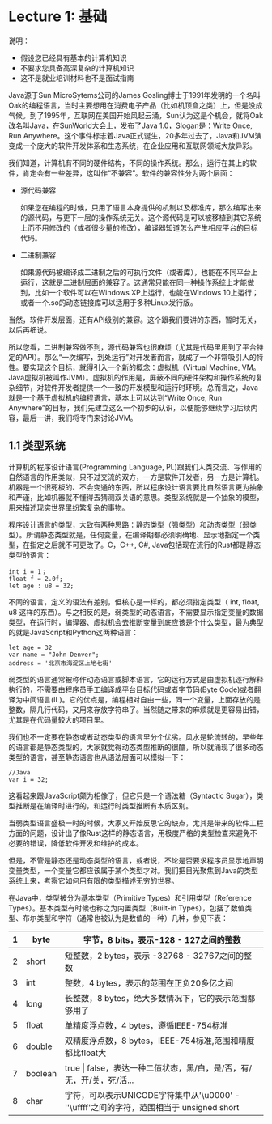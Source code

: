 # Lecture 1: 基础

说明：

- 假设您已经具有基本的计算机知识
- 不要求您具备高深复杂的计算机知识
- 这不是就业培训材料也不是面试指南



Java源于Sun MicroSytems公司的James Gosling博士于1991年发明的一个名叫Oak的编程语言，当时主要想用在消费电子产品（比如机顶盒之类）上，但是没成气候。到了1995年，互联网在美国开始风起云涌，Sun认为这是个机会，就将Oak改名叫Java，在SunWorld大会上，发布了Java 1.0，Slogan是：Write Once, Run Anywhere。这个事件标志着Java正式诞生，20多年过去了，Java和JVM演变成一个庞大的软件开发体系和生态系统，在企业应用和互联网领域大放异彩。

我们知道，计算机有不同的硬件结构，不同的操作系统。那么，运行在其上的软件，肯定会有一些差异，这叫作“不兼容”。软件的兼容性分为两个层面：

- 源代码兼容

  如果您在编程的时候，只用了语言本身提供的机制以及标准库，那么编写出来的源代码，与更下一层的操作系统无关。这个源代码是可以被移植到其它系统上而不用修改的（或者很少量的修改），编译器知道怎么产生相应平台的目标代码。

- 二进制兼容

  如果源代码被编译成二进制之后的可执行文件（或者库），也能在不同平台上运行，这就是二进制层面的兼容了。这通常只能在同一种操作系统上才能做到，比如一个软件可以在Windows XP上运行，也能在Windows 10上运行；或者一个.so的动态链接库可以适用于多种Linux发行版。

当然，软件开发层面，还有API级别的兼容。这个跟我们要讲的东西，暂时无关，以后再细说。

所以您看，二进制兼容做不到，源代码兼容也很麻烦（尤其是代码里用到了平台特定的API）。那么“一次编写，到处运行”对开发者而言，就成了一个非常吸引人的特性。要实现这个目标，就得引入一个新的概念：虚拟机（Virtual Machine, VM。Java虚拟机被叫作JVM）。虚拟机的作用是，屏蔽不同的硬件架构和操作系统的复杂细节，对软件开发者提供一个一致的开发模型和运行时环境。总而言之，Java就是一个基于虚拟机的编程语言，基本上可以达到“Write Once, Run Anywhere”的目标，我们先建立这么一个初步的认识，以便能够继续学习后续内容，最后一讲，我们将专门来讨论JVM。

## 1.1 类型系统

计算机的程序设计语言(Programming Language, PL)跟我们人类交流、写作用的自然语言的作用类似，只不过交流的双方，一方是软件开发者，另一方是计算机。机器是一个很死板的、不会变通的东西，所以程序设计语言要比自然语言更为抽象和严谨，比如机器就不懂得去猜测双关语的意思。类型系统就是一个抽象的模型，用来描述现实世界里纷繁复杂的事物。

程序设计语言的类型，大致有两种思路：静态类型（强类型）和动态类型（弱类型）。所谓静态类型就是，任何变量，在编译期都必须明确地、显示地指定一个类型，在指定之后就不可更改了。C，C++, C#, Java包括现在流行的Rust都是静态类型的语言：

```
int i = 1；
float f = 2.0f;
let age : u8 = 32;
```

不同的语言，定义的语法有差别，但核心是一样的，都必须指定类型（ int, float, u8 这样的东西）。与之相反的是，弱类型的动态语言，不需要显示指定变量的数据类型，在运行时，编译器、虚拟机会去推断变量到底应该是个什么类型，最为典型的就是JavaScript和Python这两种语言：

```
let age = 32
var name = "John Denver";
address = '北京市海淀区上地七街'
```

弱类型的语言通常被称作动态语言或脚本语言，它的运行方式是由虚拟机逐行解释执行的，不需要由程序员手工编译成平台目标代码或者字节码(Byte Code)或者翻译为中间语言(IL)。它的优点是，编程相对自由一些，同一个变量，上面存放的是整数，隔几行代码，又用来存放字符串了。当然随之带来的麻烦就是更容易出错，尤其是在代码量较大的项目里。

我们也不一定要在静态或者动态类型的语言里分个优劣。风水是轮流转的，早些年的语言都是静态类型的，大家就觉得动态类型推断的很酷，所以就涌现了很多动态类型的语言，甚至静态语言也从语法层面可以模拟一下：

```
//Java
var i = 32;
```

这看起来跟JavaScript颇为相像了，但它只是一个语法糖（Syntactic Sugar），类型推断是在编译时进行的，和运行时类型推断有本质区别。

当弱类型语言盛极一时的时候，大家又开始反思它的缺点，尤其是带来的软件工程方面的问题，设计出了像Rust这样的静态语言，用极度严格的类型检查来避免不必要的错误，降低软件开发和维护的成本。

但是，不管是静态还是动态类型的语言，或者说，不论是否要求程序员显示地声明变量类型，一个变量它都应该属于某个类型才对。我们把目光聚焦到Java的类型系统上来，考察它如何用有限的类型描述无穷的世界。

在Java中，类型被分为基本类型（Primitive Types）和引用类型（Reference Types）。基本类型有时候也称之为内置类型（Built-in Types），包括了数值类型、布尔类型和字符（通常也被认为是数值的一种）几种，参见下表：

| 1    | byte    | 字节，8 bits，表示-128 - 127之间的整数                       |
| ---- | ------- | ------------------------------------------------------------ |
| 2    | short   | 短整数，2 bytes，表示 -32768 - 32767之间的整数               |
| 3    | int     | 整数，4 bytes，表示的范围在正负20多亿之间                    |
| 4    | long    | 长整数，8 bytes，绝大多数情况下，它的表示范围都够用了             |
| 5    | float   | 单精度浮点数，4 bytes，遵循IEEE-754标准                          |
| 6    | double  | 双精度浮点数，8 bytes，IEEE-754标准,范围和精度都比float大     |
| 7    | boolean | true \| false，表达一种二值状态，黑/白，是/否，有/无，开/关，死/活... |
| 8    | char    | 字符，可以表示UNICODE字符集中从'\u0000' - ''\uffff'之间的字符，范围相当于 unsigned short |


